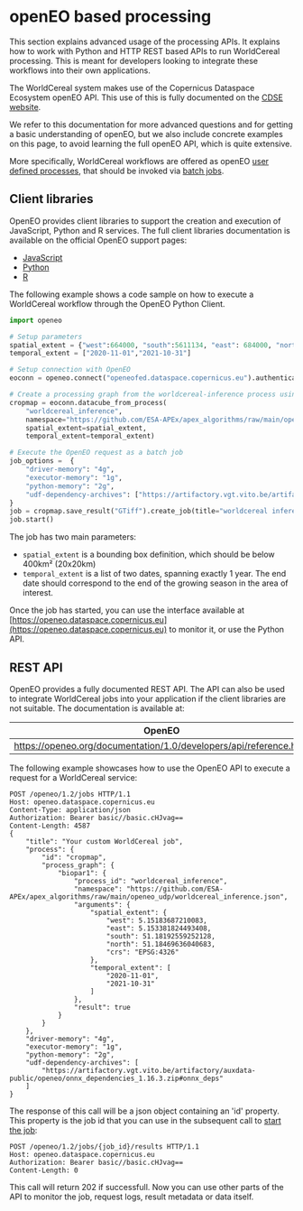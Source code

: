 
# openEO based processing

This section explains advanced usage of the processing APIs. It explains how to work with Python and HTTP REST based APIs 
to run WorldCereal processing. This is meant for developers looking to integrate these workflows into their own applications.

The WorldCereal system makes use of the Copernicus Dataspace Ecosystem openEO API.
This use of this is fully documented on the [CDSE website](https://documentation.dataspace.copernicus.eu/APIs/openEO/openEO.html).

We refer to this documentation for more advanced questions and for getting a basic understanding of openEO, but we also 
include concrete examples on this page, to avoid learning the full openEO API, which is quite extensive.

More specifically, WorldCereal workflows are offered as openEO [user defined processes](https://openeo.org/documentation/1.0/developers/api/reference.html#tag/User-Defined-Processes), that should be invoked via
[batch jobs](https://openeo.org/documentation/1.0/developers/api/reference.html#tag/Batch-Jobs).

## Client libraries

OpenEO provides client libraries to support the creation and execution of JavaScript, Python and R services. The full client libraries documentation is available on the official OpenEO support pages:
* [JavaScript](https://openeo.org/documentation/1.0/javascript/)
* [Python](https://openeo.org/documentation/1.0/python/)
* [R](https://openeo.org/documentation/1.0/r/ )

The following example shows a code sample on how to execute a WorldCereal workflow through the OpenEO Python Client.

```python
import openeo

# Setup parameters
spatial_extent = {"west":664000, "south":5611134, "east": 684000, "north":5631134, "crs":"EPSG:32631"}
temporal_extent = ["2020-11-01","2021-10-31"]

# Setup connection with OpenEO
eoconn = openeo.connect("openeofed.dataspace.copernicus.eu").authenticate_oidc()

# Create a processing graph from the worldcereal-inference process using an active openEO connection
cropmap = eoconn.datacube_from_process(
    "worldcereal_inference", 
    namespace="https://github.com/ESA-APEx/apex_algorithms/raw/main/openeo_udp/worldcereal_inference.json", 
    spatial_extent=spatial_extent,
    temporal_extent=temporal_extent)

# Execute the OpenEO request as a batch job
job_options =  { 
    "driver-memory": "4g",
    "executor-memory": "1g",
    "python-memory": "2g",
    "udf-dependency-archives": ["https://artifactory.vgt.vito.be/artifactory/auxdata-public/openeo/onnx_dependencies_1.16.3.zip#onnx_deps"]
}
job = cropmap.save_result("GTiff").create_job(title="worldcereal inference demo",job_options=job_options)
job.start()
```

The job has two main parameters:

- `spatial_extent` is a bounding box definition, which should be below 400km² (20x20km)
- `temporal_extent` is a list of two dates, spanning exactly 1 year. The end date should correspond to the end of the growing season in the area of interest. 

Once the job has started, you can use the interface available at [https://openeo.dataspace.copernicus.eu](https://openeo.dataspace.copernicus.eu)
to monitor it, or use the Python API.

## REST API

OpenEO provides a fully documented REST API. The API can also be used to integrate WorldCereal jobs into your application
if the client libraries are not suitable. The documentation is available at:

| OpenEO |
|---|
| https://openeo.org/documentation/1.0/developers/api/reference.html |

The following example showcases how to use the OpenEO API to execute a request for a WorldCereal service:

```curl
POST /openeo/1.2/jobs HTTP/1.1
Host: openeo.dataspace.copernicus.eu
Content-Type: application/json
Authorization: Bearer basic//basic.cHJvag==
Content-Length: 4587
{
    "title": "Your custom WorldCereal job",
    "process": {
        "id": "cropmap",
        "process_graph": {
            "biopar1": {
                "process_id": "worldcereal_inference",
                "namespace": "https://github.com/ESA-APEx/apex_algorithms/raw/main/openeo_udp/worldcereal_inference.json",
                "arguments": {
                    "spatial_extent": {
                        "west": 5.15183687210083,
                        "east": 5.153381824493408,
                        "south": 51.18192559252128,
                        "north": 51.18469636040683,
                        "crs": "EPSG:4326"
                    },
                    "temporal_extent": [
                        "2020-11-01",
                        "2021-10-31"
                    ]
                },
                "result": true
            }
        }
    },
    "driver-memory": "4g",
    "executor-memory": "1g",
    "python-memory": "2g",
    "udf-dependency-archives": [
        "https://artifactory.vgt.vito.be/artifactory/auxdata-public/openeo/onnx_dependencies_1.16.3.zip#onnx_deps"
    ]
}
```

The response of this call will be a json object containing an 'id' property.
This property is the job id that you can use in the subsequent call to [start the job](https://openeo.org/documentation/1.0/developers/api/reference.html#tag/Batch-Jobs/operation/start-job):

```curl
POST /openeo/1.2/jobs/{job_id}/results HTTP/1.1
Host: openeo.dataspace.copernicus.eu
Authorization: Bearer basic//basic.cHJvag==
Content-Length: 0

```

This call will return 202 if successfull. Now you can use other parts of the API to monitor the job,
request logs, result metadata or data itself.

